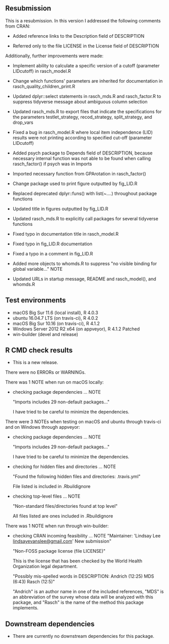 ## Resubmission

This is a resubmission. In this version I addressed the following comments from CRAN:

* Added reference links to the Description field of DESCRIPTION

* Referred only to the file LICENSE in the License field of DESCRIPTION

Additionally, further improvements were made:

* Implement ability to calculate a specific version of a cutoff (parameter LIDcutoff) in rasch_model.R

* Change which functions' parameters are inherited for documentation in rasch_quality_children_print.R

* Updated dplyr::select statements in rasch_mds.R and rasch_factor.R to suppress tidyverse message about ambiguous column selection

* Updated rasch_mds.R to export files that indicate the specifications for the parameters testlet_strategy, recod_strategy, split_strategy, and drop_vars

* Fixed a bug in rasch_model.R where local item independence (LID) results were not printing according to specified cut-off (parameter LIDcutoff)

* Added psych package to Depends field of DESCRIPTION, because necessary internal function was not able to be found when calling rasch_factor() if psych was in Imports

* Imported necessary function from GPArotation in rasch_factor()

* Change package used to print figure outputted by fig_LID.R

* Replaced deprecated dplyr::funs() with list(~....) throughout package functions

* Updated title in figures outputted by fig_LID.R

* Updated rasch_mds.R to explicitly call packages for several tidyverse functions

* Fixed typo in documentation title in rasch_model.R

* Fixed typo in fig_LID.R documentation

* Fixed a typo in a comment in fig_LID.R

* Added more objects to whomds.R to suppress "no visible binding for global variable..." NOTE

* Updated URLs in startup message, README and rasch_model(), and whomds.R

## Test environments
* macOS Big Sur 11.6 (local install), R 4.0.3
* ubuntu 16.04.7 LTS (on travis-ci), R 4.0.2
* macOS Big Sur 10.16 (on travis-ci), R 4.1.2
* Windows Server 2012 R2 x64 (on appveyor), R 4.1.2 Patched
* win-builder (devel and release)

## R CMD check results

* This is a new release.

There were no ERRORs or WARNINGs. 

There was 1 NOTE when run on macOS locally:

* checking package dependencies ... NOTE
  
  "Imports includes 29 non-default packages..."
  
  I have tried to be careful to minimize the dependencies.

There were 3 NOTEs when testing on macOS and ubuntu through travis-ci and on Windows through appveyor:

* checking package dependencies ... NOTE

  "Imports includes 29 non-default packages..."
  
  I have tried to be careful to minimize the dependencies.
  
* checking for hidden files and directories ... NOTE
  
  "Found the following hidden files and directories: .travis.yml" 
  
  File listed is included in .Rbuildignore
  
* checking top-level files ... NOTE

  "Non-standard files/directories found at top level" 
  
  All files listed are ones included in .Rbuildignore
    
There was 1 NOTE when run through win-builder:

* checking CRAN incoming feasibility ... NOTE
  "Maintainer: 'Lindsay Lee <lindsayevanslee@gmail.com>' New submission"
  
  "Non-FOSS package license (file LICENSE)"
  
  This is the license that has been checked by the World Health Organization legal department.
  
  "Possibly mis-spelled words in DESCRIPTION:   Andrich (12:25) MDS (6:43) Rasch (12:5)" 
  
  "Andrich" is an author name in one of the included references,  "MDS" is an abbreviation of the survey whose data will be analyzed with this package, and "Rasch" is the name of the method this package implements. 



## Downstream dependencies 

* There are currently no downstream dependencies for this package.
